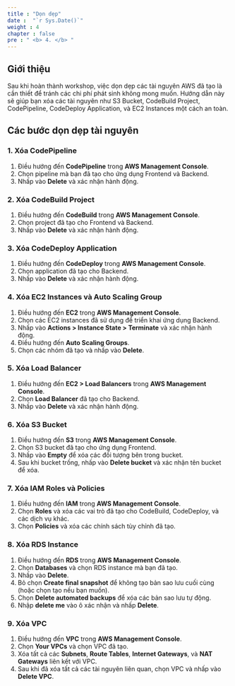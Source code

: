 ```yaml
---
title : "Dọn dẹp"
date :  "`r Sys.Date()`" 
weight : 4
chapter : false
pre : " <b> 4. </b> "
---
```

## Giới thiệu

Sau khi hoàn thành workshop, việc dọn dẹp các tài nguyên AWS đã tạo là cần thiết để tránh các chi phí phát sinh không mong muốn. Hướng dẫn này sẽ giúp bạn xóa các tài nguyên như S3 Bucket, CodeBuild Project, CodePipeline, CodeDeploy Application, và EC2 Instances một cách an toàn.

## Các bước dọn dẹp tài nguyên

### 1. Xóa CodePipeline

1. Điều hướng đến **CodePipeline** trong **AWS Management Console**.
2. Chọn pipeline mà bạn đã tạo cho ứng dụng Frontend và Backend.
3. Nhấp vào **Delete** và xác nhận hành động.

### 2. Xóa CodeBuild Project

1. Điều hướng đến **CodeBuild** trong **AWS Management Console**.
2. Chọn project đã tạo cho Frontend và Backend.
3. Nhấp vào **Delete** và xác nhận hành động.

### 3. Xóa CodeDeploy Application

1. Điều hướng đến **CodeDeploy** trong **AWS Management Console**.
2. Chọn application đã tạo cho Backend.
3. Nhấp vào **Delete** và xác nhận hành động.

### 4. Xóa EC2 Instances và Auto Scaling Group

1. Điều hướng đến **EC2** trong **AWS Management Console**.
2. Chọn các EC2 instances đã sử dụng để triển khai ứng dụng Backend.
3. Nhấp vào **Actions > Instance State > Terminate** và xác nhận hành động.
4. Điều hướng đến **Auto Scaling Groups**.
5. Chọn các nhóm đã tạo và nhấp vào **Delete**.

### 5. Xóa Load Balancer

1. Điều hướng đến **EC2 > Load Balancers** trong **AWS Management Console**.
2. Chọn **Load Balancer** đã tạo cho Backend.
3. Nhấp vào **Delete** và xác nhận hành động.

### 6. Xóa S3 Bucket

1. Điều hướng đến **S3** trong **AWS Management Console**.
2. Chọn S3 bucket đã tạo cho ứng dụng Frontend.
3. Nhấp vào **Empty** để xóa các đối tượng bên trong bucket.
4. Sau khi bucket trống, nhấp vào **Delete bucket** và xác nhận tên bucket để xóa.

### 7. Xóa IAM Roles và Policies

1. Điều hướng đến **IAM** trong **AWS Management Console**.
2. Chọn **Roles** và xóa các vai trò đã tạo cho CodeBuild, CodeDeploy, và các dịch vụ khác.
3. Chọn **Policies** và xóa các chính sách tùy chỉnh đã tạo.

### 8. Xóa RDS Instance

1. Điều hướng đến **RDS** trong **AWS Management Console**.
2. Chọn **Databases** và chọn RDS instance mà bạn đã tạo.
3. Nhấp vào **Delete**.
4. Bỏ chọn **Create final snapshot** để không tạo bản sao lưu cuối cùng (hoặc chọn tạo nếu bạn muốn).
5. Chọn **Delete automated backups** để xóa các bản sao lưu tự động.
6. Nhập **delete me** vào ô xác nhận và nhấp **Delete**.

### 9. Xóa VPC

1. Điều hướng đến **VPC** trong **AWS Management Console**.
2. Chọn **Your VPCs** và chọn VPC đã tạo.
3. Xóa tất cả các **Subnets**, **Route Tables**, **Internet Gateways**, và **NAT Gateways** liên kết với VPC.
4. Sau khi đã xóa tất cả các tài nguyên liên quan, chọn VPC và nhấp vào **Delete VPC**.
